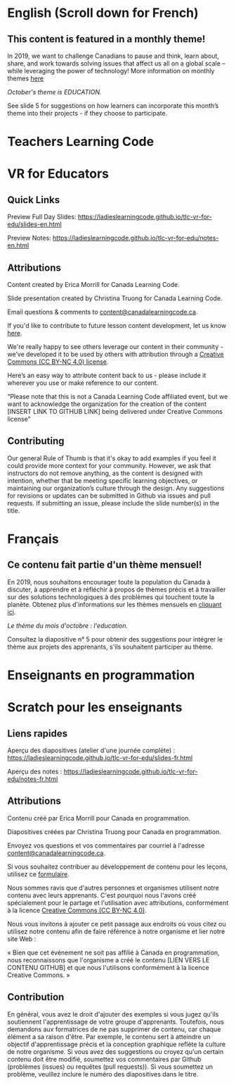 # English (Scroll down for French)
## This content is featured in a monthly theme!

In 2019, we want to challenge Canadians to pause and think, learn about, share, and work towards solving issues that affect us all on a global scale – while leveraging the power of technology!  More information on monthly themes [here](https://www.canadalearningcode.ca/code-can-change-the-world/)

*October's theme is EDUCATION.*

See slide 5 for suggestions on how learners can incorporate this month’s theme into their projects - if they choose to participate.

# Teachers Learning Code
# VR for Educators

## Quick Links

Preview Full Day Slides: https://ladieslearningcode.github.io/tlc-vr-for-edu/slides-en.html

<!--Preview 2-hour visit Slides (for Code Mobiles): https://ladieslearningcode.github.io/tlc-vr-for-edu/slides-en-2hours.html-->

Preview Notes: https://ladieslearningcode.github.io/tlc-vr-for-edu/notes-en.html

## Attributions
Content created by Erica Morrill for Canada Learning Code.

Slide presentation created by Christina Truong for Canada Learning Code.

Email questions & comments to [content@canadalearningcode.ca](mailto:content@canadalearningcode.ca).

If you'd like to contribute to future lesson content development, let us know [here](https://docs.google.com/forms/d/e/1FAIpQLSfJ8NSMKVAmzpdn3EAymxCbDDz3XZPxyDdmtQ87GECuvXzzDQ/viewform).

We're really happy to see others leverage our content in their community - we’ve developed it to be used by others with attribution through a [Creative Commons (CC BY-NC 4.0) license](https://creativecommons.org/licenses/by-nc/4.0/).

Here’s an easy way to attribute content back to us - please include it wherever you use or make reference to our content.

“Please note that this is not a Canada Learning Code affiliated event, but we want to acknowledge the organization for the creation of the content [INSERT LINK TO GITHUB LINK] being delivered under Creative Commons license"

## Contributing

Our general Rule of Thumb is that it's okay to add examples if you feel it could provide more context for your community. However, we ask that instructors do not remove anything, as the content is designed with intention, whether that be meeting specific learning objectives, or maintaining our organization’s culture through the design.  Any suggestions for revisions or updates can be submitted in Github via issues and pull requests. If submitting an issue, please include the slide number(s) in the title.

# Français
## Ce contenu fait partie d'un thème mensuel!

En 2019, nous souhaitons encourager toute la population du Canada à discuter, à apprendre et à réfléchir à propos de thèmes précis et à travailler sur des solutions technologiques à des problèmes qui touchent toute la planète.
Obtenez plus d'informations sur les thèmes mensuels en [cliquant ici](https://www.canadalearningcode.ca/fr/le-code-a-le-potentiel-de-changer-le-monde/).

*Le thème du mois d'octobre : l'education.*

Consultez la diapositive n° 5 pour obtenir des suggestions pour intégrer le thème aux projets des apprenants, s'ils souhaitent participer au thème.

# Enseignants en programmation
# Scratch pour les enseignants

## Liens rapides

Aperçu des diapositives (atelier d'une journée complète) : https://ladieslearningcode.github.io/tlc-vr-for-edu/slides-fr.html

<!--Aperçu des diapositives (visite de 2 heures, pour les Code Mobiles) : https://ladieslearningcode.github.io/tlc-vr-for-edu/slides-fr-2heures.html-->

Aperçu des notes : https://ladieslearningcode.github.io/tlc-vr-for-edu/notes-fr.html

## Attributions
Contenu créé par Erica Morrill pour Canada en programmation.

Diapositives créées par Christina Truong pour Canada en programmation.

Envoyez vos questions et vos commentaires par courriel à l'adresse [content@canadalearningcode.ca](mailto:content@canadalearningcode.ca).

Si vous souhaitez contribuer au développement de contenu pour les leçons, utilisez ce [formulaire](https://docs.google.com/forms/d/e/1FAIpQLSfJ8NSMKVAmzpdn3EAymxCbDDz3XZPxyDdmtQ87GECuvXzzDQ/viewform).

Nous sommes ravis que d'autres personnes et organismes utilisent notre contenu avec leurs apprenants. C'est pourquoi nous l'avons créé spécialement pour le partage et l'utilisation avec attributions, conformément à la licence [Creative Commons (CC BY-NC 4.0)](https://creativecommons.org/licenses/by-nc/4.0/).

Nous vous invitons à ajouter ce petit passage aux endroits où vous citez ou utilisez notre contenu afin de faire référence à notre organisme et lier notre site Web :

« Bien que cet événement ne soit pas affilié à Canada en programmation, nous reconnaissons que l'organisme a créé le contenu [LIEN VERS LE CONTENU GITHUB] et que nous l'utilisons conformément à la licence Creative Commons. »

## Contribution

En général, vous avez le droit d'ajouter des exemples si vous jugez qu'ils soutiennent l'apprentissage de votre groupe d'apprenants. Toutefois, nous demandons aux formatrices de ne pas supprimer de contenu, car chaque élément a sa raison d'être. Par exemple, le contenu sert à atteindre un objectif d'apprentissage précis et la conception graphique reflète la culture de notre organisme. Si vous avez des suggestions ou croyez qu'un certain contenu doit être modifié, soumettez vos commentaires par Github (problèmes (issues) ou requêtes (pull requests)). Si vous soumettez un problème, veuillez inclure le numéro des diapositives dans le titre.
